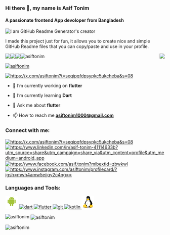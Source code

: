 ### Hi there 👋, my name is Asif Tonim
#### A passionate frontend App devoloper from Bangladesh
![I am GitHub Readme Generator's creator](https://www.expertappdevs.com/sitebucket/blog/20220810130346-mobile-app-development-process.jpg)

I made this project just for fun, it allows you to create nice and simple GitHub Readme files that you can copy/paste and use in your profile.

<p align="left"> <img src=https://img.freepik.com/premium-photo/cartoon-3d-character-developer-designer-working-laptop-web-app-development-deploy-frontend_1108314-82319.jpg
<p align="left"> <img src= https://lh3.googleusercontent.com/proxy/nJaCaa51XYJ76uiyEpv0tEt0r7JMazkZkc_AyfZM0OyUbX5-I7y3kx48wYl8A4MSy9706cHlWgJG7vAToTxE1VX4jZD3-nGyGUC_Yz6r5xOg_RCSmcMqn4gjlArzl0xA1dyA3Nj0mL7_EiwKEbuMPjJZCTnthe6tGdhXZSub055hopqUTM6n0QZiUQ6PfVUHTCWRbC06mtLLSkpHh5KoWw
<p align="right"> <img src=https://mir-s3-cdn-cf.behance.net/projects/404/ae2586212157253.Y3JvcCwxNTM0LDEyMDAsMzQsMA.jpg                   
<p align="left"> <img src=    https://strapi.dhiwise.com/uploads/Optimizing_Animation_Delay_Performance_with_Animated_Container_in_Flutter_for_Mobile_Devices_OG_Image_d553fc1487.jpg               
<p align="left"> <img src="https://komarev.com/ghpvc/?username=asiftonim&label=Profile%20views&color=0e75b6&style=flat" alt="asiftonim" /> </p>

<p align="left"> <a href="https://github.com/ryo-ma/github-profile-trophy"><img src="https://github-profile-trophy.vercel.app/?username=asiftonim" alt="asiftonim" /></a> </p>

<p align="left"> <a href="https://twitter.com/https://x.com/asiftonim?t=seqipqfdpsypkc5ukcheba&s=08" target="blank"><img src="https://img.shields.io/twitter/follow/https://x.com/asiftonim?t=seqipqfdpsypkc5ukcheba&s=08?logo=twitter&style=for-the-badge" alt="https://x.com/asiftonim?t=seqipqfdpsypkc5ukcheba&s=08" /></a> </p>

- 🔭 I’m currently working on **flutter**

- 🌱 I’m currently learning **Dart**

- 💬 Ask me about **flutter**

- 📫 How to reach me **asiftonim1000@gmail.com**

<h3 align="left">Connect with me:</h3>
<p align="left">
<a href="https://twitter.com/https://x.com/asiftonim?t=seqipqfdpsypkc5ukcheba&s=08" target="blank"><img align="center" src="https://raw.githubusercontent.com/rahuldkjain/github-profile-readme-generator/master/src/images/icons/Social/twitter.svg" alt="https://x.com/asiftonim?t=seqipqfdpsypkc5ukcheba&s=08" height="30" width="40" /></a>
<a href="https://linkedin.com/in/https://www.linkedin.com/in/asif-tonim-41114633b?utm_source=share&utm_campaign=share_via&utm_content=profile&utm_medium=android_app" target="blank"><img align="center" src="https://raw.githubusercontent.com/rahuldkjain/github-profile-readme-generator/master/src/images/icons/Social/linked-in-alt.svg" alt="https://www.linkedin.com/in/asif-tonim-41114633b?utm_source=share&utm_campaign=share_via&utm_content=profile&utm_medium=android_app" height="30" width="40" /></a>
<a href="https://fb.com/https://www.facebook.com/asif.tonim?mibextid=zbwkwl" target="blank"><img align="center" src="https://raw.githubusercontent.com/rahuldkjain/github-profile-readme-generator/master/src/images/icons/Social/facebook.svg" alt="https://www.facebook.com/asif.tonim?mibextid=zbwkwl" height="30" width="40" /></a>
<a href="https://instagram.com/https://www.instagram.com/asiftonim/profilecard/?igsh=mwh4amw5ejjqy2c4ng==" target="blank"><img align="center" src="https://raw.githubusercontent.com/rahuldkjain/github-profile-readme-generator/master/src/images/icons/Social/instagram.svg" alt="https://www.instagram.com/asiftonim/profilecard/?igsh=mwh4amw5ejjqy2c4ng==" height="30" width="40" /></a>
</p>

<h3 align="left">Languages and Tools:</h3>
<p align="left"> <a href="https://developer.android.com" target="_blank" rel="noreferrer"> <img src="https://raw.githubusercontent.com/devicons/devicon/master/icons/android/android-original-wordmark.svg" alt="android" width="40" height="40"/> </a> <a href="https://dart.dev" target="_blank" rel="noreferrer"> <img src="https://www.vectorlogo.zone/logos/dartlang/dartlang-icon.svg" alt="dart" width="40" height="40"/> </a> <a href="https://flutter.dev" target="_blank" rel="noreferrer"> <img src="https://www.vectorlogo.zone/logos/flutterio/flutterio-icon.svg" alt="flutter" width="40" height="40"/> </a> <a href="https://git-scm.com/" target="_blank" rel="noreferrer"> <img src="https://www.vectorlogo.zone/logos/git-scm/git-scm-icon.svg" alt="git" width="40" height="40"/> </a> <a href="https://kotlinlang.org" target="_blank" rel="noreferrer"> <img src="https://www.vectorlogo.zone/logos/kotlinlang/kotlinlang-icon.svg" alt="kotlin" width="40" height="40"/> </a> <a href="https://www.linux.org/" target="_blank" rel="noreferrer"> <img src="https://raw.githubusercontent.com/devicons/devicon/master/icons/linux/linux-original.svg" alt="linux" width="40" height="40"/> </a> </p>

<p><img align="left" src="https://github-readme-stats.vercel.app/api/top-langs?username=asiftonim&show_icons=true&locale=en&layout=compact" alt="asiftonim" /></p>

<p>&nbsp;<img align="center" src="https://github-readme-stats.vercel.app/api?username=asiftonim&show_icons=true&locale=en" alt="asiftonim" /></p>

<p><img align="center" src="https://github-readme-streak-stats.herokuapp.com/?user=asiftonim&" alt="asiftonim" /></p>
